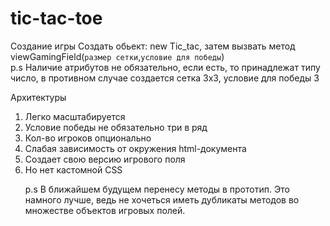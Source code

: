 # tic-tac-toe
Создание игры
 Создать обьект: new Tic_tac, затем вызвать метод viewGamingField(`размер сетки`,`условие для победы`)<br>
 p.s Наличие атрибутов не обязательно, если есть, то принадлежат типу число, в противном случае создается сетка 3x3, условие для победы 3
 
 Архитектуры<br>
 <ol>
 <li>Легко масштабируется</li>
 <li>Условие победы не обязательно три в ряд</li>
 <li>Кол-во игроков опционально</li>
 <li>Слабая зависимость от окружения html-документа</li>
 <li>Создает свою версию игрового поля</li>
 <li>Но нет кастомной CSS</li>
 
 p.s В ближайшем будущем перенесу методы в прототип. Это намного лучше, ведь не хочеться иметь дубликаты методов во множестве объектов игровых полей.
